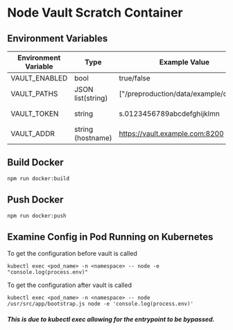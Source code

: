 # Node Vault Scratch Container

## Environment Variables

|Environment Variable|Type|Example Value|Required|
|---|---|---|---|
|VAULT_ENABLED|bool|true/false|defaults to false|
|VAULT_PATHS|JSON list(string)|[\"/preproduction/data/example/config\"]|required if VAULT_ENABLED=true|
|VAULT_TOKEN|string|s.0123456789abcdefghijklmn|required if VAULT_ENABLED=true|
|VAULT_ADDR|string (hostname)|https://vault.example.com:8200|required if VAULT_ENABLED=true|

## Build Docker
```
npm run docker:build
```

## Push Docker
```
npm run docker:push
```

## Examine Config in Pod Running on Kubernetes

To get the configuration before vault is called
```
kubectl exec <pod_name> -n <namespace> -- node -e "console.log(process.env)"
```

To get the configuration after vault is called
```
kubectl exec <pod_name> -n <namespace> -- node /usr/src/app/bootstrap.js node -e 'console.log(process.env)'
```

##### This is due to kubectl exec allowing for the entrypoint to be bypassed.